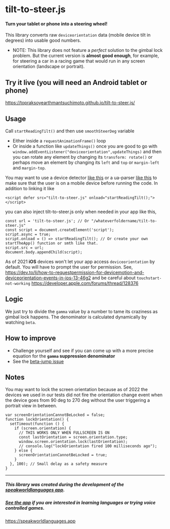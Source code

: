 # tilt-to-steer.js
#### Turn your tablet or phone into a steering wheel!
This library converts raw `deviceorientation` data (mobile device tilt in degrees) into usable good numbers.

- NOTE: This library does not feature a *perfect* solution to the gimbal lock problem. But the current version is **almost good enough**, for example, for steering a car in a racing game that would run in any screen orientation (landscape or portrait).

## **Try it live** (you will need an Android tablet or phone)

https://topraksoyearthmantsuchimoto.github.io/tilt-to-steer.js/

## Usage
Call `startReadingTilt()` and then use `smoothSteerDeg` variable
  - Either inside a `requestAnimationFrame()` loop
  - Or inside a function like `updateThings()` once you are good to go with `window.addEventListener("deviceorientation",updateThings)`
and then you can rotate any element by changing its `transform: rotate()` or perhaps move an element by changing its `left` and `top` or `margin-left` and `margin-top`.  

You may want to use a device detector [like this](https://github.com/PoeHaH/devicedetector) or a ua-parser [like this](https://github.com/faisalman/ua-parser-js) to make sure that the user is on a mobile device before running the code.
In addition to linking it like

    <script defer src="tilt-to-steer.js" onload="startReadingTilt();"></script>

you can also inject tilt-to-steer.js only when needed in your app like this,

    const url = 'tilt-to-steer.js'; // Or "/whateverfoldername/tilt-to-steer.js"
    const script = document.createElement('script');
    script.async = true;
    script.onload = () => startReadingTilt(); // Or create your own startTheApp() function or smth like that.
    script.src = url;
    document.body.appendChild(script);

As of 2021 **iOS** devices won't let your app access `deviceorientation` by default.
You will have to prompt the user for permission.
See,
https://dev.to/li/how-to-requestpermission-for-devicemotion-and-deviceorientation-events-in-ios-13-46g2
and be careful about `touchstart-not-working`
https://developer.apple.com/forums/thread/128376

## Logic
We just try to divide the `gamma` value by a number to tame its craziness as gimbal lock happens. The denominator is calculated dynamically by watching `beta`.

## How to improve
  - Challenge yourself and see if you can come up with a more precise equation for the __`gamma` suppression denominator__
  - See the [beta-jump issue](https://github.com/TopraksoyEarthmanTsuchimoto/tilt-to-steer.js/issues/2)

## Notes
You may want to lock the screen orientation because as of 2022 the devices we used in our tests did not fire the orientation change event when the device goes from 90 deg to 270 deg without the user triggering a portrait view in between.
```
var screenOrientationCannotBeLocked = false;
function lockOrientation() {
  setTimeout(function () {
    if (screen.orientation) {
      // THIS WORKS ONLY WHEN FULLSCREEN IS ON
      const lastOrientation = screen.orientation.type;
      window.screen.orientation.lock(lastOrientation);
      // console.log("lockOrientation fired 100 milliseconds ago");
    } else {
      screenOrientationCannotBeLocked = true;
    }
  }, 100); // Small delay as a safety measure
}
```
___
##### This library was created during the development of the [speakworldlanguages app](https://github.com/speakworldlanguages).
##### [See the app](https://speakworldlanguages.app) if you are interested in learning languages or trying voice controlled games.
https://speakworldlanguages.app
